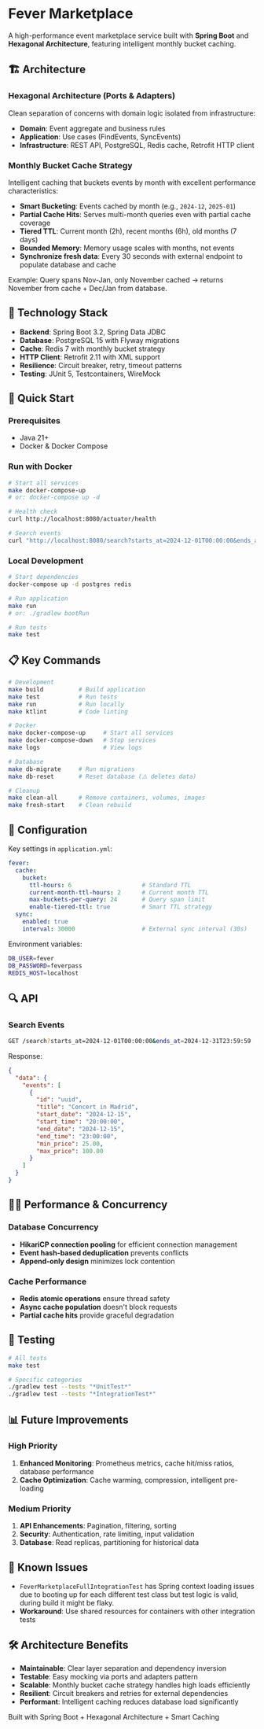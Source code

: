 # Fever Marketplace

A high-performance event marketplace service built with **Spring Boot** and **Hexagonal Architecture**, featuring intelligent monthly bucket caching.

## 🏗️ Architecture

### Hexagonal Architecture (Ports & Adapters)

Clean separation of concerns with domain logic isolated from infrastructure:

- **Domain**: Event aggregate and business rules
- **Application**: Use cases (FindEvents, SyncEvents)
- **Infrastructure**: REST API, PostgreSQL, Redis cache, Retrofit HTTP client

### Monthly Bucket Cache Strategy

Intelligent caching that buckets events by month with excellent performance characteristics:

- **Smart Bucketing**: Events cached by month (e.g., `2024-12`, `2025-01`)
- **Partial Cache Hits**: Serves multi-month queries even with partial cache coverage
- **Tiered TTL**: Current month (2h), recent months (6h), old months (7 days)
- **Bounded Memory**: Memory usage scales with months, not events
- **Synchronize fresh data**: Every 30 seconds with external endpoint to populate database and cache

Example: Query spans Nov-Jan, only November cached → returns November from cache + Dec/Jan from database.

## 🔧 Technology Stack

- **Backend**: Spring Boot 3.2, Spring Data JDBC
- **Database**: PostgreSQL 15 with Flyway migrations
- **Cache**: Redis 7 with monthly bucket strategy
- **HTTP Client**: Retrofit 2.11 with XML support
- **Resilience**: Circuit breaker, retry, timeout patterns
- **Testing**: JUnit 5, Testcontainers, WireMock

## 🚀 Quick Start

### Prerequisites
- Java 21+
- Docker & Docker Compose

### Run with Docker
```bash
# Start all services
make docker-compose-up
# or: docker-compose up -d

# Health check
curl http://localhost:8080/actuator/health

# Search events
curl "http://localhost:8080/search?starts_at=2024-12-01T00:00:00&ends_at=2024-12-31T23:59:59"
```

### Local Development
```bash
# Start dependencies
docker-compose up -d postgres redis

# Run application
make run
# or: ./gradlew bootRun

# Run tests
make test
```

## 📋 Key Commands

```bash
# Development
make build          # Build application
make test           # Run tests
make run            # Run locally
make ktlint         # Code linting

# Docker
make docker-compose-up     # Start all services
make docker-compose-down   # Stop services
make logs                  # View logs

# Database
make db-migrate     # Run migrations
make db-reset       # Reset database (⚠️ deletes data)

# Cleanup
make clean-all      # Remove containers, volumes, images
make fresh-start    # Clean rebuild
```

## 🔧 Configuration

Key settings in `application.yml`:

```yaml
fever:
  cache:
    bucket:
      ttl-hours: 6                    # Standard TTL
      current-month-ttl-hours: 2      # Current month TTL
      max-buckets-per-query: 24       # Query span limit
      enable-tiered-ttl: true         # Smart TTL strategy
  sync:
    enabled: true
    interval: 30000                   # External sync interval (30s)
```

Environment variables:
```bash
DB_USER=fever
DB_PASSWORD=feverpass
REDIS_HOST=localhost
```

## 🔍 API

### Search Events
```bash
GET /search?starts_at=2024-12-01T00:00:00&ends_at=2024-12-31T23:59:59
```

Response:
```json
{
  "data": {
    "events": [
      {
        "id": "uuid",
        "title": "Concert in Madrid",
        "start_date": "2024-12-15",
        "start_time": "20:00:00",
        "end_date": "2024-12-15", 
        "end_time": "23:00:00",
        "min_price": 25.00,
        "max_price": 100.00
      }
    ]
  }
}
```

## 🏃‍♂️ Performance & Concurrency

### Database Concurrency
- **HikariCP connection pooling** for efficient connection management
- **Event hash-based deduplication** prevents conflicts
- **Append-only design** minimizes lock contention

### Cache Performance
- **Redis atomic operations** ensure thread safety
- **Async cache population** doesn't block requests
- **Partial cache hits** provide graceful degradation

## 🧪 Testing

```bash
# All tests
make test

# Specific categories
./gradlew test --tests "*UnitTest*"
./gradlew test --tests "*IntegrationTest*"
```

## 📊 Future Improvements

### High Priority
1. **Enhanced Monitoring**: Prometheus metrics, cache hit/miss ratios, database performance
2. **Cache Optimization**: Cache warming, compression, intelligent pre-loading

### Medium Priority
1. **API Enhancements**: Pagination, filtering, sorting
2. **Security**: Authentication, rate limiting, input validation
3. **Database**: Read replicas, partitioning for historical data

## 🚨 Known Issues

- `FeverMarketplaceFullIntegrationTest` has Spring context loading issues due to booting up for each different test class but test logic is valid, during build it might be flaky.
- **Workaround**: Use shared resources for containers with other integration tests

## 🛠️ Architecture Benefits

- **Maintainable**: Clear layer separation and dependency inversion
- **Testable**: Easy mocking via ports and adapters pattern
- **Scalable**: Monthly bucket cache strategy handles high loads efficiently
- **Resilient**: Circuit breakers and retries for external dependencies
- **Performant**: Intelligent caching reduces database load significantly

Built with Spring Boot + Hexagonal Architecture + Smart Caching
